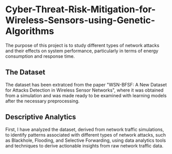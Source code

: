 # Cyber-Threat-Risk-Mitigation-for-Wireless-Sensors-using-Genetic-Algorithms
The purpose of this project is to study different types of network attacks and their effects on system performance, particularly in terms of energy consumption and response time.

## The Dataset
The dataset has been extratced from the paper "WSN-BFSF: A New Dataset for Attacks Detection in Wireless Sensor Networks", where it was obtained from a simulation and was made ready to be examined with learning models after the necessary preprocessing.

## Descriptive Analytics
First, I have analyzed the dataset, derived from network traffic simulations, to identify patterns associated with different types of network attacks, such as Blackhole, Flooding, and Selective 
Forwarding, using data analytics tools and techniques to derive actionable insights from raw network traffic data.
